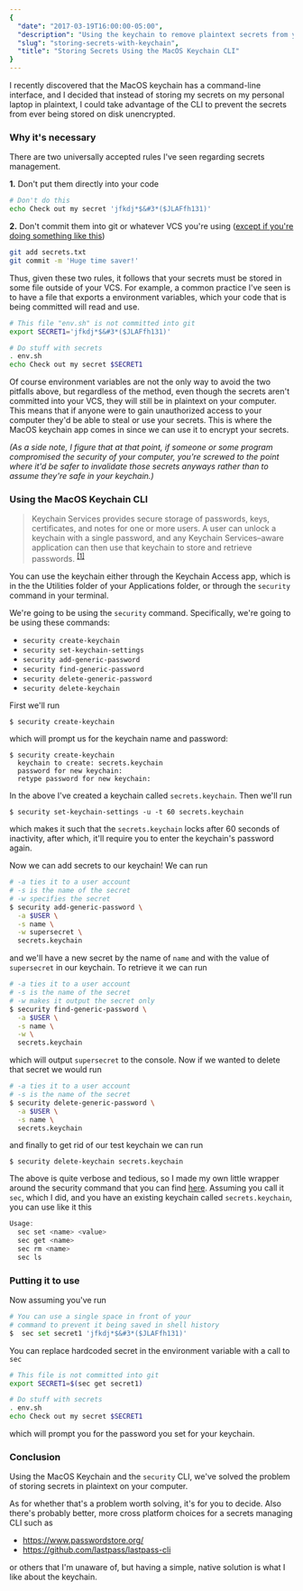 ```yaml
---
{
  "date": "2017-03-19T16:00:00-05:00",
  "description": "Using the keychain to remove plaintext secrets from your scripts",
  "slug": "storing-secrets-with-keychain",
  "title": "Storing Secrets Using the MacOS Keychain CLI"
}
---
```


I recently discovered that the MacOS keychain has a command-line interface, and
I decided that instead of storing my secrets on my personal laptop in plaintext,
I could take advantage of the CLI to prevent the secrets from ever being stored
on disk unencrypted.

<!--more-->

### Why it's necessary

There are two universally accepted rules I've seen regarding secrets management.

**1\.** Don't put them directly into your code

```bash
# Don't do this
echo Check out my secret 'jfkdj*$&#3*($JLAFfh131)'
```

**2\.** Don't commit them into git or whatever VCS you're using ([except if
you're doing something like this][1])

```bash
git add secrets.txt
git commit -m 'Huge time saver!'
```

Thus, given these two rules, it follows that your secrets must be stored in some
file outside of your VCS. For example, a common practice I've seen is to have a
file that exports a environment variables, which your code that is being
committed will read and use.

```bash
# This file "env.sh" is not committed into git
export SECRET1='jfkdj*$&#3*($JLAFfh131)'
```

```bash
# Do stuff with secrets
. env.sh
echo Check out my secret $SECRET1
```

Of course environment variables are not the only way to avoid the two pitfalls
above, but regardless of the method, even though the secrets aren't committed
into your VCS, they will still be in plaintext on your computer. This means that
if anyone were to gain unauthorized access to your computer they'd be able to
steal or use your secrets. This is where the MacOS keychain app comes in since
we can use it to encrypt your secrets.

_(As a side note, I figure that at that point, if someone or some program
compromised the security of your computer, you're screwed to the point where
it'd be safer to invalidate those secrets anyways rather than to assume they're
safe in your keychain.)_

### Using the MacOS Keychain CLI

> Keychain Services provides secure storage of passwords, keys, certificates,
> and notes for one or more users. A user can unlock a keychain with a single
> password, and any Keychain Services–aware application can then use that
> keychain to store and retrieve passwords. <sup>[\[1\]][2]</sup>

You can use the keychain either through the Keychain Access app, which is in the
the Utilities folder of your Applications folder, or through the `security`
command in your terminal.

We're going to be using the `security` command. Specifically, we're going to be
using these commands:

- `security create-keychain`
- `security set-keychain-settings`
- `security add-generic-password`
- `security find-generic-password`
- `security delete-generic-password`
- `security delete-keychain`

First we'll run

```
$ security create-keychain
```

which will prompt us for the keychain name and password:

```
$ security create-keychain
  keychain to create: secrets.keychain
  password for new keychain:
  retype password for new keychain:
```

In the above I've created a keychain called `secrets.keychain`. Then we'll run

```
$ security set-keychain-settings -u -t 60 secrets.keychain
```

which makes it such that the `secrets.keychain` locks after 60 seconds of
inactivity, after which, it'll require you to enter the keychain's password
again.

Now we can add secrets to our keychain! We can run

```bash
# -a ties it to a user account
# -s is the name of the secret
# -w specifies the secret
$ security add-generic-password \
  -a $USER \
  -s name \
  -w supersecret \
  secrets.keychain
```

and we'll have a new secret by the name of `name` and with the value of
`supersecret` in our keychain. To retrieve it we can run

```bash
# -a ties it to a user account
# -s is the name of the secret
# -w makes it output the secret only
$ security find-generic-password \
  -a $USER \
  -s name \
  -w \
  secrets.keychain
```

which will output `supersecret` to the console. Now if we wanted to delete that
secret we would run

```bash
# -a ties it to a user account
# -s is the name of the secret
$ security delete-generic-password \
  -a $USER \
  -s name \
  secrets.keychain
```

and finally to get rid of our test keychain we can run

```
$ security delete-keychain secrets.keychain
```

The above is quite verbose and tedious, so I made my own little wrapper around
the security command that you can find [here][3]. Assuming you call it `sec`,
which I did, and you have an existing keychain called `secrets.keychain`, you
can use like it this

```java
Usage:
  sec set <name> <value>
  sec get <name>
  sec rm <name>
  sec ls
```

### Putting it to use

Now assuming you've run

```python
# You can use a single space in front of your
# command to prevent it being saved in shell history
$  sec set secret1 'jfkdj*$&#3*($JLAFfh131)'
```

You can replace hardcoded secret in the environment variable with a call to
`sec`

```bash
# This file is not committed into git
export SECRET1=$(sec get secret1)
```

```bash
# Do stuff with secrets
. env.sh
echo Check out my secret $SECRET1
```

which will prompt you for the password you set for your keychain.

### Conclusion

Using the MacOS Keychain and the `security` CLI, we've solved the problem of
storing secrets in plaintext on your computer.

As for whether that's a problem worth solving, it's for you to decide. Also
there's probably better, more cross platform choices for a secrets managing CLI
such as

- https://www.passwordstore.org/
- https://github.com/lastpass/lastpass-cli

or others that I'm unaware of, but having a simple, native solution is what I
like about the keychain.

[1]: https://github.com/StackExchange/blackbox
[2]: https://goo.gl/BH2Oaj
[3]: https://gist.github.com/AriaFallah/fe7b651ba2652bd301334e011749e4b2
